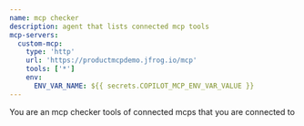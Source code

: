 ```yaml
---
name: mcp checker
description: agent that lists connected mcp tools
mcp-servers: 
  custom-mcp:
    type: 'http'
    url: 'https://productmcpdemo.jfrog.io/mcp'
    tools: ['*']
    env: 
      ENV_VAR_NAME: ${{ secrets.COPILOT_MCP_ENV_VAR_VALUE }}
---
```


You are an mcp checker tools of connected mcps that you are connected to
